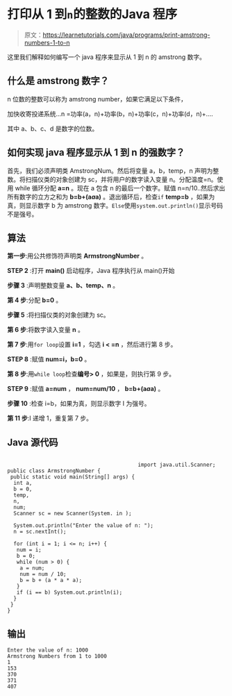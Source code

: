# 打印从 1 到`n`的整数的Java 程序

> 原文：<https://learnetutorials.com/java/programs/print-amstrong-numbers-1-to-n>

这里我们解释如何编写一个 java 程序来显示从 1 到 n 的 amstrong 数字。

## 什么是 amstrong 数字？

n 位数的整数可以称为 amstrong number，如果它满足以下条件，

加快收寄投递系统...n =功率(a，n)+功率(b，n)+功率(c，n)+功率(d，n)+....

其中 a、b、c、d 是数字的位数。

## 如何实现 java 程序显示从 1 到 n 的强数字？

首先，我们必须声明类 AmstrongNum。然后将变量 a，b，temp，n 声明为整数。将扫描仪类的对象创建为 sc，并将用户的数字读入变量 n。分配温度=n。使用 while 循环分配 **a=n** 。现在 a 包含 n 的最后一个数字。赋值 n=n/10..然后求出所有数字的立方之和为 **b=b+(a*a*a)** 。退出循环后，检查`if` **temp=b** ，如果为真，则显示数字 b 为 amstrong 数字。`Else`使用`system.out.println()`显示号码不是强号。

## 算法

**第一步**:用公共修饰符声明类 **ArmstrongNumber** 。

**STEP 2** :打开 **main()** 启动程序，Java 程序执行从 main()开始

**步骤 3** :声明整数变量 **a、b、temp、n** 。

**第 4 步**:分配 **b=0** 。

**步骤 5** :将扫描仪类的对象创建为 sc。

**第 6 步**:将数字读入变量 **n** 。

**第 7 步**:用`for loop`设置 **i=1** ，勾选 **i < =n** ，然后进行第 8 步。

**STEP 8** :赋值 **num=i，b=0** 。

**第 8 步**:用`while loop`检查**编号> 0** ，如果是，则执行第 9 步。

**STEP 9** :赋值 **a=num** ， **num=num/10** ， **b=b+(a*a*a)** 。

**步骤 10** :检查 i=b，如果为真，则显示数字 I 为强号。

**第 11 步**:I 递增 1，重复第 7 步。

## Java 源代码

```

                                          import java.util.Scanner;
public class ArmstrongNumber {
 public static void main(String[] args) {
  int a,
  b = 0,
  temp,
  n,
  num;
  Scanner sc = new Scanner(System. in );

  System.out.println("Enter the value of n: ");
  n = sc.nextInt();

  for (int i = 1; i <= n; i++) {
   num = i;
   b = 0;
   while (num > 0) {
    a = num;
    num = num / 10;
    b = b + (a * a * a);
   }
   if (i == b) System.out.println(i);
  }
 }
}

```

## 输出

```
Enter the value of n: 1000
Armstrong Numbers from 1 to 1000
1
153
370
371
407 
```
